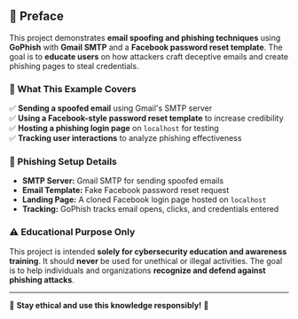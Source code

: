 ## 📌 Preface  

This project demonstrates **email spoofing and phishing techniques** using **GoPhish** with **Gmail SMTP** and a **Facebook password reset template**. The goal is to **educate users** on how attackers craft deceptive emails and create phishing pages to steal credentials.  

### 🔹 What This Example Covers  
✅ **Sending a spoofed email** using Gmail's SMTP server  
✅ **Using a Facebook-style password reset template** to increase credibility  
✅ **Hosting a phishing login page** on `localhost` for testing  
✅ **Tracking user interactions** to analyze phishing effectiveness  

### 🔹 Phishing Setup Details  
- **SMTP Server:** Gmail SMTP for sending spoofed emails  
- **Email Template:** Fake Facebook password reset request  
- **Landing Page:** A cloned Facebook login page hosted on `localhost`  
- **Tracking:** GoPhish tracks email opens, clicks, and credentials entered  

### ⚠️ Educational Purpose Only  
This project is intended **solely for cybersecurity education and awareness training**. It should **never** be used for unethical or illegal activities. The goal is to help individuals and organizations **recognize and defend against phishing attacks**.  

---

🔹 **Stay ethical and use this knowledge responsibly!** 🚀
